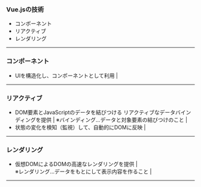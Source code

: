 
### Vue.jsの技術
 - コンポーネント
 - リアクティブ
 - レンダリング
---

### コンポーネント
  - UIを構造化し、コンポーネントとして利用 |  
---

### リアクティブ   
  - DOM要素とJavaScriptのデータを結びつける
    リアクティブなデータバインディングを提供     | 
    ※バインディング…データと対象要素の結びつけのこと    | 
  - 状態の変化を検知（監視）して、自動的にDOMに反映    | 

---

### レンダリング   
  - 仮想DOMによるDOMの高速なレンダリングを提供    |  
    ※レンダリング…データをもとにして表示内容を作ること   |

---



